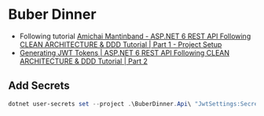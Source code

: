 # Buber Dinner

- Following tutorial [Amichai Mantinband - ASP.NET 6 REST API Following CLEAN ARCHITECTURE & DDD Tutorial | Part 1 - Project Setup](https://www.youtube.com/watch?v=fhM0V2N1GpY)
- [Generating JWT Tokens | ASP.NET 6 REST API Following CLEAN ARCHITECTURE & DDD Tutorial | Part 2](https://www.youtube.com/watch?v=38bQNWKh0dk)

## Add Secrets

```powershell
dotnet user-secrets set --project .\BuberDinner.Api\ "JwtSettings:Secret" "super-secret-keysuper-secret-key"
```
